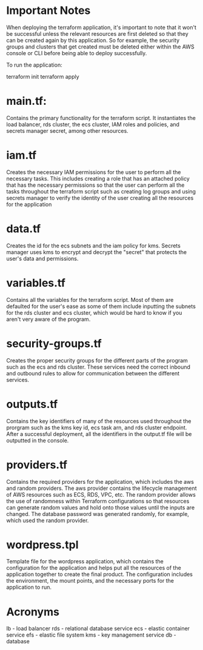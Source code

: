 # Important Notes
When deploying the terraform application, it's important to note that it won't be successful unless the relevant resources are first deleted so that they can be created again by this application. So for example, the security groups and clusters that get created must be deleted either within the AWS console or CLI before being able to deploy successfully.

To run the application:

terraform init
terraform apply

# main.tf:
Contains the primary functionality for the terraform script. It instantiates the load balancer, rds cluster, the ecs cluster, IAM roles and policies, and secrets manager secret, among other resources.

# iam.tf
Creates the necessary IAM permissions for the user to perform all the necessary tasks. This includes creating a role that has an attached policy that has the necessary permissions so that the user can perform all the tasks throughout the terraform script such as creating log groups and using secrets manager to verify the identity of the user creating all the resources for the application

# data.tf
Creates the id for the ecs subnets and the iam policy for kms. Secrets manager uses kms to encrypt and decrypt the "secret" that protects the user's data and permissions.

# variables.tf
Contains all the variables for the terraform script. Most of them are defaulted for the user's ease as some of them include inputting the subnets for the rds cluster and ecs cluster, which would be hard to know if you aren't very aware of the program.

# security-groups.tf
Creates the proper security groups for the different parts of the program such as the ecs and rds cluster. These services need the correct inbound and outbound rules to allow for communication between the different services.

# outputs.tf
Contains the key identifiers of many of the resources used throughout the prorgram such as the kms key id, ecs task arn, and rds cluster endpoint. After a successful deployment, all the identifiers in the output.tf file will be outputted in the console.

# providers.tf
Contains the required providers for the application, which includes the aws and random providers. The aws provider contains the lifecycle management of AWS resources such as ECS, RDS, VPC, etc. The random provider allows the use of randomness within Terraform configurations so that resources can generate random values and hold onto those values until the inputs are changed. The database password was generated randomly, for example, which used the random provider.

# wordpress.tpl
Template file for the wordpress application, which contains the configuration for the application and helps put all the resources of the application together to create the final product. The configuration includes the environment, the mount points, and the necessary ports for the application to run.

# Acronyms
lb - load balancer
rds - relational database service
ecs - elastic container service
efs - elastic file system
kms - key management service
db - database